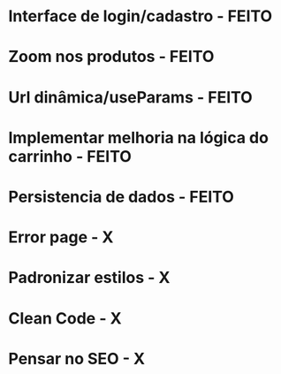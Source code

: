 # Interface de login/cadastro - FEITO

# Zoom nos produtos - FEITO

# Url dinâmica/useParams - FEITO

# Implementar melhoria na lógica do carrinho - FEITO

# Persistencia de dados - FEITO

# Error page - X

# Padronizar estilos - X

# Clean Code - X

# Pensar no SEO - X
